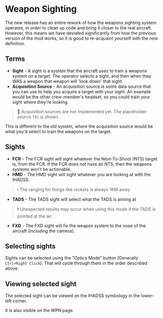 # Weapon Sighting

The new release has an entire rework of how the weapons sighting system operates, in order to clean up code and bring it closer to the real aircraft. However, this means we have deviated significantly from how the previous version of the mod works, so it is good to re-acquaint yourself with the new definition.

## Terms

* **Sight** - A sight is a system that the aircraft uses to train a weapons system on a target. The operator selects a sight, and then when they WAS a weapon that weapon will 'look down' that sight.
* **Acquisition Source** - An acquisition source is some data source that you can use to help you acquire a target with your sight. An example would be the other crew-member's headset, so you could train your sight where they're looking.

> :construction: Acquisition sources are not implemented yet. The placeholder source `T01` is shown.

This is different to the old system, where the acquisition source would be what you'd select to train the weapons on the target.

## Sights

* **FCR** - The FCR sight will sight whatever the Next-To-Shoot (NTS) target is, from the FCR. If the FCR does not have an NTS, then the weapons systems won't be actionable.
* **HMD** - The HMD sight will sight whatever you are looking at with the IHADSS.
> :information_source: The ranging for things like rockets is always 1KM away.
* **TADS** - The TADS sight will select what the TADS is aiming at
> :heavy_exclamation_mark: Unexpected results may occur when using this mode if the TADS is pointed at the air.
* **FXD** - The FXD sight will fix the weapon system to the nose of the aircraft (including the camera).

## Selecting sights

Sights can be selected using the "Optics Mode" button (Generally `Ctrl+Right Click`). That will cycle through them in the order described above.

## Viewing selected sight

The selected sight can be viewed on the IHADSS symbology in the lower-left corner.

It is also visible on the WPN page.